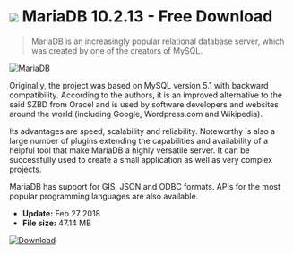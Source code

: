 # ![](https://cdn.softexe.net/static/icon/5/mariadb-10622.png) MariaDB 10.2.13 - Free Download

> MariaDB is an increasingly popular relational database server, which was created by one of the creators of MySQL.

[![MariaDB](https://gallery.dpcdn.pl/imgc/Tools/80742/g_-_420x350_1.5_-_xaca79eb6-fa59-48ea-a789-183c10576ea0.png)](https://softexe.net/win/development-it/database/mariadb:pRfbb.html)

Originally, the project was based on MySQL version 5.1 with backward compatibility. According to the authors, it is an improved alternative to the said SZBD from Oracel and is used by software developers and websites around the world (including Google, Wordpress.com and Wikipedia).
 
 Its advantages are speed, scalability and reliability. Noteworthy is also a large number of plugins extending the capabilities and availability of a helpful tool that make MariaDB a highly versatile server. It can be successfully used to create a small application as well as very complex projects.
 
 MariaDB has support for GIS, JSON and ODBC formats. APIs for the most popular programming languages ​​are also available.


- **Update:** Feb 27 2018
- **File size:** 47.14 MB

[![Download](https://cdn.softexe.net/static/img/download.png)](https://softexe.net/win/development-it/database/mariadb:pRfbb.html)

